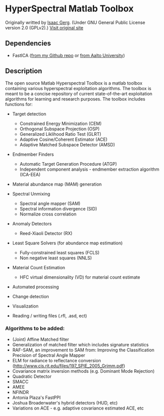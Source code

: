 # HyperSpectral Matlab Toolbox #

Originally writted by [Isaac Gerg](http://www.gergltd.com/home/). (Under GNU General Public License version 2.0 (GPLv2).)
[Visit original site](http://sourceforge.net/apps/mediawiki/matlabhyperspec/index.php?title=Main_Page)

## Dependencies ##

- FastICA ([from my Github repo](https://github.com/davidkun/FastICA) or [from Aalto University](http://research.ics.aalto.fi/ica/fastica/code/dlcode.shtml))

## Description ##

The open source Matlab Hyperspectral Toolbox is a matlab toolbox containing various hyperspectral exploitation algorithms. The toolbox is meant to be a concise repository of current state-of-the-art exploitation algorithms for learning and research purposes. The toolbox includes functions for:

- Target detection
  - Constrained Energy Minimization (CEM)
  - Orthogonal Subspace Projection (OSP)
  - Generalized Liklihood Ratio Test (GLRT)
  - Adaptive Cosine/Coherent Estimator (ACE)
  - Adaptive Matched Subspace Detector (AMSD)

- Endmember Finders
  - Automatic Target Generation Procedure (ATGP)
  - Independent component analysis - endmember extraction algorithm (ICA-EEA)

- Material abundance map (MAM) generation

- Spectral Unmixing
  - Spectral angle mapper (SAM)
  - Spectral information divergence (SID)
  - Normalize cross correlation

- Anomaly Detectors
  - Reed-Xiaoli Detector (RX)

- Least Square Solvers (for abundance map estimation)
  - Fully-constrained least squares (FCLS)
  - Non negative least squares (NNLS)

- Material Count Estimation
  - HFC virtual dimensionality (VD) for material count estimate

- Automated processing
- Change detection
- Visualization
- Reading / writing files (.rfl, .asd, ect)

### Algorithms to be added:


- (Joint) Affine Matched filter
- Generalization of matched filter which includes signature statistics
- RAF-SAM, an improvement to SAM from: Improving the Classification Precision of Spectral Angle Mapper
- ELM for radiance to reflectance conversion (http://www.cis.rit.edu/files/197_SPIE_2005_Grimm.pdf)
- Covariance matrix inversion methods (e.g. Dominant Mode Rejection)
- Quadratic Detector
- SMACC
- AMEE
- NFINDR
- Antonia Plaza's FastPPI
- Joshua Broaderwater's hybrid detectors (HUD, etc)
- Variations on ACE - e.g. adaptive covariance estimated ACE, etc
